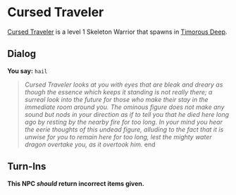 # Cursed Traveler



[Cursed Traveler](/npc/96056) is a level 1 Skeleton Warrior that spawns in [Timorous Deep](/zone/96).




## Dialog

**You say:** `hail`



>*Cursed Traveler looks at you with eyes that are bleak and dreary as though the essence which keeps it standing is not really there; a surreal look into the future for those who make their stay in the immediate room around you. The ominous figure does not make any sound but nods in your direction as if to tell you that he died here long ago by resting by the nearby fire for too long. In your mind you hear the eerie thoughts of this undead figure, alluding to the fact that it is unwise for you to remain here for too long, lest the mighty water dragon overtake you, as it overtook him.*
end



## Turn-Ins



**This NPC *should* return incorrect items given.**






